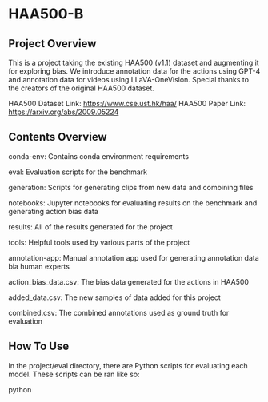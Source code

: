# HAA500-B
## Project Overview
This is a project taking the existing HAA500 (v1.1) dataset and augmenting it for exploring bias. We introduce annotation data for the actions using GPT-4 and annotation data for videos using LLaVA-OneVision.
Special thanks to the creators of the original HAA500 dataset.

HAA500 Dataset Link: https://www.cse.ust.hk/haa/ 
HAA500 Paper Link: https://arxiv.org/abs/2009.05224 
 
## Contents Overview
conda-env: Contains conda environment requirements

eval: Evaluation scripts for the benchmark

generation: Scripts for generating clips from new data and combining files

notebooks: Jupyter notebooks for evaluating results on the benchmark and generating action bias data

results: All of the results generated for the project

tools: Helpful tools used by various parts of the project

annotation-app: Manual annotation app used for generating annotation data bia human experts

action_bias_data.csv: The bias data generated for the actions in HAA500

added_data.csv: The new samples of data added for this project

combined.csv: The combined annotations used as ground truth for evaluation

## How To Use
In the project/eval directory, there are Python scripts for evaluating each model. These scripts can be ran like so:

python <script name>.py <start index> <end index> <bias data path> <dataset folder> [<prompt index>=0] [<output directory>=”default”] [<dataset tag>=”default”] [<cuda number>=0]

All items between < and > are placeholders for the corresponding value. Items between [ and ] are optional with their default values coming after the ‘=’. A brief description of each item can be found below.

* <script name>: The name of the script. For example, one_vision_eval

* <start index>: The start index for the data to be evaluated. For example, 0

* <end index>: The end index for the data to be evaluated. For example, 10000

* <bias data path>: The path to the CSV file which contains the paths of the videos to be evaluated. For example, combined.csv

* <dataset folder>: The path to the folder containing the videos in dataset. For example, haa500_v1_1

* <prompt index>: The index of the prompt to be supplied to the model. These prompts are found in project/tools/prompts.py. For example, 0

* <output directory>: The name of the directory to store the output CSV file. This directory is relative to project/results/video. For example, a value of default would use the directory project/results/video/default

* <dataset tag>: The dataset tag of the data to be used for evaluation. This assumes there is a ‘dataset’ column in the bias data CSV file. For example, a value of default will only evaluate data from the bias data CSV file with a dataset value of ‘default’

* <cuda number>: The GPU number to be used for loading the models and performing inference. For example, 0 (this will typically be the case with single GPU systems)

To streamline evaluation, there also exists the main_eval.py script, which accepts the same arguments as the other evaluation scripts, and will run all of the other evaluation scripts.
